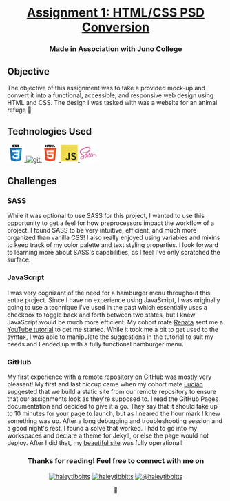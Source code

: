 <h1 align="center"><a href="https://haleytibbitts.github.io/animal-refuge">Assignment 1: HTML/CSS PSD Conversion</a></h1>
<h3 align="center">Made in Association with Juno College</h3>

<h2>Objective</h3>
<p>The objective of this assignment was to take a provided mock-up and convert it into a functional, accessible, and responsive web design using HTML and CSS. The design I was tasked with was a website for an animal refuge 🐯</p>

<h2 align="left">Technologies Used</h2>
<p align="left"> <a href="https://www.w3schools.com/css/" target="_blank" rel="noreferrer"> <img src="https://raw.githubusercontent.com/devicons/devicon/master/icons/css3/css3-original-wordmark.svg" alt="css3" width="40" height="40"/> </a> <a href="https://git-scm.com/" target="_blank" rel="noreferrer"> <img src="https://www.vectorlogo.zone/logos/git-scm/git-scm-icon.svg" alt="git" width="40" height="40"/> </a> <a href="https://www.w3.org/html/" target="_blank" rel="noreferrer"> <img src="https://raw.githubusercontent.com/devicons/devicon/master/icons/html5/html5-original-wordmark.svg" alt="html5" width="40" height="40"/> </a> <a href="https://developer.mozilla.org/en-US/docs/Web/JavaScript" target="_blank" rel="noreferrer"> <img src="https://raw.githubusercontent.com/devicons/devicon/master/icons/javascript/javascript-original.svg" alt="javascript" width="40" height="40"/> </a> <a href="https://sass-lang.com" target="_blank" rel="noreferrer"> <img src="https://raw.githubusercontent.com/devicons/devicon/master/icons/sass/sass-original.svg" alt="sass" width="40" height="40"/> </a> </p>

<h2>Challenges</h2>
<h3>SASS</h3>
<p>While it was optional to use SASS for this project, I wanted to use this opportunity to get a feel for how preprocessors impact the workflow of a project. I found SASS to be very intuitive, efficient, and much more organized than vanilla CSS! I also really enjoyed using variables and mixins to keep track of my color palette and text styling properties. I look forward to learning more about SASS's capabilities, as I feel I've only scratched the surface.</p> 

<h3>JavaScript</h3>
<p>I was very cognizant of the need for a hamburger menu throughout this entire project. Since I have no experience using JavaScript, I was originally going to use a technique I've used in the past which essentially uses a checkbox to toggle back and forth between two states, but I knew JavaScript would be much more efficient. My cohort mate <a href="https://github.com/renata1026">Renata</a> sent me a <a href="https://www.youtube.com/watch?v=flItyHiDm7E">YouTube tutorial</a> to get me started. While it took me a bit to get used to the syntax, I was able to manipulate the suggestions in the tutorial to suit my needs and I ended up with a fully functional hamburger menu.</p>

<h3>GitHub</h3>
<p>My first experience with a remote repository on GitHub was mostly very pleasant! My first and last hiccup came when my cohort mate <a href="https://github.com/lucianw9977">Lucian</a> suggested that we build a static site from our remote repository to ensure that our assignments look as they're supposed to. I read the GitHub Pages documentation and decided to give it a go. They say that it should take up to 10 minutes for your page to launch, but as I neared the hour mark I knew something was up. After a long debugging and troubleshooting session and a good night's rest, I found a solve that worked. I had to go into my workspaces and declare a theme for Jekyll, or else the page would not deploy. After I did that, my <a href="https://haleytibbitts.github.io/animal-refuge/">beautiful site</a> was fully operational!

<h3 align="center">Thanks for reading! Feel free to connect with me on</h3>
<p align="center">
<a href="https://twitter.com/haleytibbitts" target="blank"><img align="center" src="https://raw.githubusercontent.com/rahuldkjain/github-profile-readme-generator/master/src/images/icons/Social/twitter.svg" alt="haleytibbitts" height="30" width="40" /></a>
<a href="https://linkedin.com/in/haleytibbitts" target="blank"><img align="center" src="https://raw.githubusercontent.com/rahuldkjain/github-profile-readme-generator/master/src/images/icons/Social/linked-in-alt.svg" alt="haleytibbitts" height="30" width="40" /></a>
<a href="https://medium.com/@haleytibbitts" target="blank"><img align="center" src="https://raw.githubusercontent.com/rahuldkjain/github-profile-readme-generator/master/src/images/icons/Social/medium.svg" alt="@haleytibbitts" height="30" width="40" /></a>
</p>
<p align="center">💖</p>
